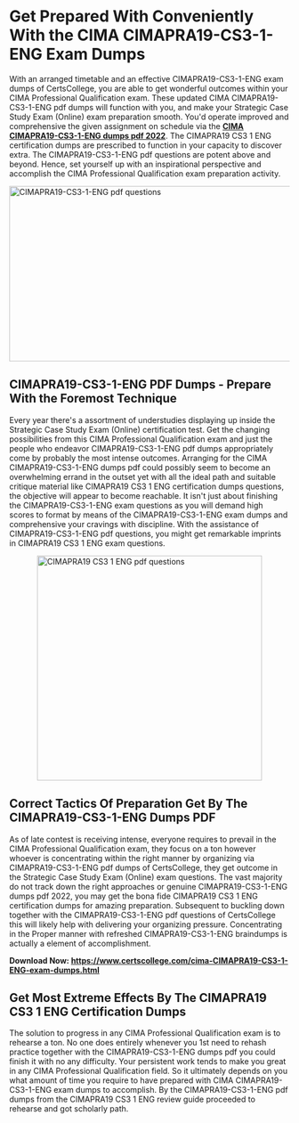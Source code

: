 <h1><strong>Get Prepared With Conveniently With the CIMA CIMAPRA19-CS3-1-ENG Exam Dumps&nbsp;</strong></h1>
<p><span style="font-weight: 400;">With an arranged timetable and an effective  CIMAPRA19-CS3-1-ENG exam dumps of CertsCollege, you are able to get wonderful outcomes within your CIMA Professional Qualification exam. These updated CIMA CIMAPRA19-CS3-1-ENG pdf dumps will function with you, and make your Strategic Case Study Exam (Online) exam preparation smooth. You'd operate improved and comprehensive the given assignment on schedule via the <strong><a href="https://www.certscollege.com/cima-CIMAPRA19-CS3-1-ENG-exam-dumps.html">CIMA CIMAPRA19-CS3-1-ENG dumps pdf 2022</a></strong>. The CIMAPRA19 CS3 1 ENG certification dumps are prescribed to function in your capacity to discover extra. The  CIMAPRA19-CS3-1-ENG pdf questions are potent above and beyond. Hence, set yourself up with an inspirational perspective and accomplish the CIMA Professional Qualification exam preparation activity.&nbsp;</span></p>
<p><span style="font-weight: 400;"><img style="display: block; margin-left: auto; margin-right: auto;" src="https://i.ibb.co/CPDK3ps/Yellow-and-Blue-Initiative-Blog-Banner.png" alt="CIMAPRA19-CS3-1-ENG pdf questions" width="559" height="315" /></span></p>
<h2><strong>CIMAPRA19-CS3-1-ENG PDF Dumps - Prepare With the Foremost Technique</strong></h2>
<p><span style="font-weight: 400;">Every year there's a assortment of understudies displaying up inside the Strategic Case Study Exam (Online) certification test. Get the changing possibilities from this CIMA Professional Qualification exam and just the people who endeavor CIMAPRA19-CS3-1-ENG pdf dumps appropriately come by probably the most intense outcomes. Arranging for the CIMA CIMAPRA19-CS3-1-ENG dumps pdf could possibly seem to become an overwhelming errand in the outset yet with all the ideal path and suitable critique material like CIMAPRA19 CS3 1 ENG certification dumps questions, the objective will appear to become reachable. It isn't just about finishing the CIMAPRA19-CS3-1-ENG exam questions as you will demand high scores to format by means of the CIMAPRA19-CS3-1-ENG exam dumps and comprehensive your cravings with discipline. With the assistance of CIMAPRA19-CS3-1-ENG pdf questions, you might get remarkable imprints in CIMAPRA19 CS3 1 ENG exam questions.</span></p>
<p><span style="font-weight: 400;"><a href="https://tinyurl.com/496hk2pr"><img style="display: block; margin-left: auto; margin-right: auto;" src="https://i.ibb.co/9tMrhdY/Teacher-Appreciation-Invitation.png" alt="CIMAPRA19 CS3 1 ENG pdf questions " width="404" height="404" /></a></span></p>
<h2><strong>Correct Tactics Of Preparation Get By The CIMAPRA19-CS3-1-ENG Dumps PDF</strong></h2>
<p><span style="font-weight: 400;">As of late contest is receiving intense, everyone requires to prevail in the CIMA Professional Qualification exam, they focus on a ton however whoever is concentrating within the right manner by organizing via CIMAPRA19-CS3-1-ENG pdf dumps of CertsCollege, they get outcome in the Strategic Case Study Exam (Online) exam questions. The vast majority do not track down the right approaches or genuine CIMAPRA19-CS3-1-ENG dumps pdf 2022, you may get the bona fide CIMAPRA19 CS3 1 ENG certification dumps for amazing preparation. Subsequent to buckling down together with the  CIMAPRA19-CS3-1-ENG pdf questions of CertsCollege this will likely help with delivering your organizing pressure. Concentrating in the Proper manner with refreshed CIMAPRA19-CS3-1-ENG braindumps is actually a element of accomplishment.</span></p>
<p><span style="font-weight: 400;"><strong>Download Now: <a href="https://www.certscollege.com/cima-CIMAPRA19-CS3-1-ENG-exam-dumps.html">https://www.certscollege.com/cima-CIMAPRA19-CS3-1-ENG-exam-dumps.html</a></strong></span></p>
<h2><strong>Get Most Extreme Effects By The CIMAPRA19 CS3 1 ENG Certification Dumps</strong></h2>
<p><span style="font-weight: 400;">The solution to progress in any CIMA Professional Qualification exam is to rehearse a ton. No one does entirely whenever you 1st need to rehash practice together with the CIMAPRA19-CS3-1-ENG dumps pdf you could finish it with no any difficulty. Your persistent work tends to make you great in any CIMA Professional Qualification field. So it ultimately depends on you what amount of time you require to have prepared with CIMA CIMAPRA19-CS3-1-ENG exam dumps to accomplish. By the CIMAPRA19-CS3-1-ENG pdf dumps from the CIMAPRA19 CS3 1 ENG review guide proceeded to rehearse and got scholarly path.</span></p>
